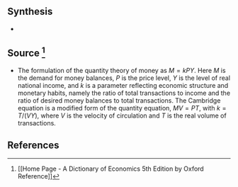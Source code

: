 ## Synthesis
- 
## Source [^1]
- The formulation of the quantity theory of money as $M=k P Y$. Here $M$ is the demand for money balances, $P$ is the price level, $Y$ is the level of real national income, and $k$ is a parameter reflecting economic structure and monetary habits, namely the ratio of total transactions to income and the ratio of desired money balances to total transactions. The Cambridge equation is a modified form of the quantity equation, $M V=P T$, with $k=T /(V Y)$, where $V$ is the velocity of circulation and $T$ is the real volume of transactions.
## References

[^1]: [[Home Page - A Dictionary of Economics 5th Edition by Oxford Reference]]